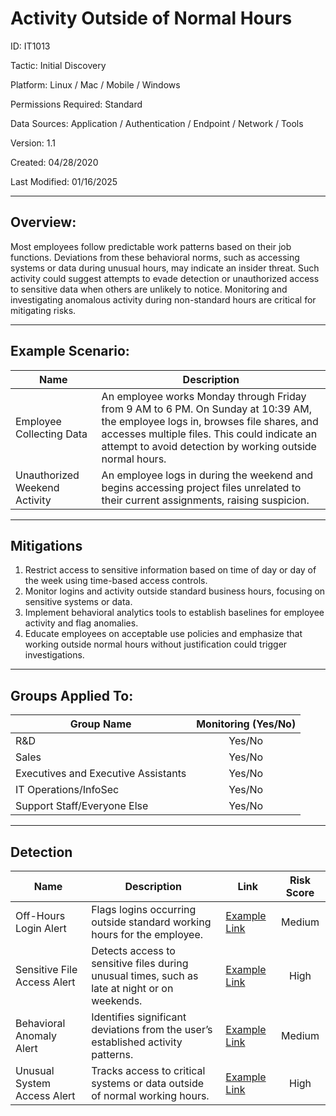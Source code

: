 # **Activity Outside of Normal Hours**

ID: IT1013

Tactic: Initial Discovery

Platform: Linux / Mac / Mobile / Windows

Permissions Required: Standard

Data Sources: Application / Authentication / Endpoint / Network / Tools

Version: 1.1

Created: 04/28/2020

Last Modified: 01/16/2025

---

## **Overview:**

Most employees follow predictable work patterns based on their job functions. Deviations from these behavioral norms, such as accessing systems or data during unusual hours, may indicate an insider threat. Such activity could suggest attempts to evade detection or unauthorized access to sensitive data when others are unlikely to notice. Monitoring and investigating anomalous activity during non-standard hours are critical for mitigating risks.

---

## **Example Scenario:**

| **Name**                   | **Description**                                                                                      |
|----------------------------|------------------------------------------------------------------------------------------------------|
| Employee Collecting Data   | An employee works Monday through Friday from 9 AM to 6 PM. On Sunday at 10:39 AM, the employee logs in, browses file shares, and accesses multiple files. This could indicate an attempt to avoid detection by working outside normal hours. |
| Unauthorized Weekend Activity | An employee logs in during the weekend and begins accessing project files unrelated to their current assignments, raising suspicion. |

---

## **Mitigations**

1. Restrict access to sensitive information based on time of day or day of the week using time-based access controls.  
2. Monitor logins and activity outside standard business hours, focusing on sensitive systems or data.  
3. Implement behavioral analytics tools to establish baselines for employee activity and flag anomalies.  
4. Educate employees on acceptable use policies and emphasize that working outside normal hours without justification could trigger investigations.  

---

## **Groups Applied To:**

| **Group Name**                | **Monitoring (Yes/No)** |
|--------------------------------|:----------------------:|
| R&D                            | Yes/No               |
| Sales                          | Yes/No               |
| Executives and Executive Assistants | Yes/No         |
| IT Operations/InfoSec          | Yes/No               |
| Support Staff/Everyone Else    | Yes/No               |

---

## **Detection**

| **Name**                     | **Description**                                                                                 | **Link**          | **Risk Score** |
|------------------------------|-------------------------------------------------------------------------------------------------|-------------------|:--------------:|
| Off-Hours Login Alert         | Flags logins occurring outside standard working hours for the employee.                        | [Example Link](#) | Medium         |
| Sensitive File Access Alert   | Detects access to sensitive files during unusual times, such as late at night or on weekends.   | [Example Link](#) | High           |
| Behavioral Anomaly Alert      | Identifies significant deviations from the user’s established activity patterns.               | [Example Link](#) | Medium         |
| Unusual System Access Alert   | Tracks access to critical systems or data outside of normal working hours.                     | [Example Link](#) | High           |
